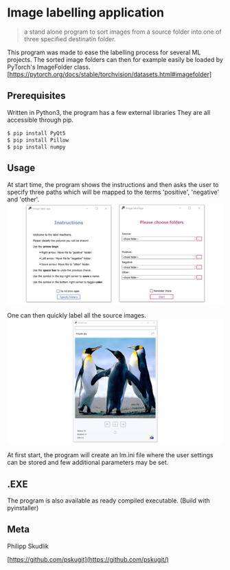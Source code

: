 # Image labelling application
> a stand alone program to sort images from a source folder into one of three specified destinatin folder.

This program was made to ease the labelling process for several ML projects.
The sorted image folders can then for example easily be loaded by PyTorch's ImageFolder class. [https://pytorch.org/docs/stable/torchvision/datasets.html#imagefolder]

## Prerequisites

Written in Python3, the program has a few external libraries
They are all accessible through pip.

```
$ pip install PyQt5 
$ pip install Pillow
$ pip install numpy
```

## Usage

At start time, the program shows the instructions and then asks the user to specify three paths which will be mapped to the terms
'positive', 'negative' and 'other'.
![](/screenshots/la1.png?raw=true "Optional Title")

One can then quickly label all the source images.
![](/screenshots/la3.png?raw=true "Optional Title")

At first start, the program will create an lm.ini file where the user settings can be stored and few additional parameters may be set.

## .EXE

The program is also available as ready compiled executable. 
(Build with pyinstaller)


## Meta

Philipp Skudlik 

[https://github.com/pskugit](https://github.com/pskugit/)
